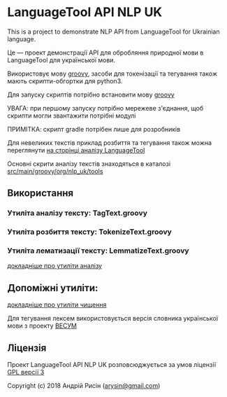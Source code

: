 # LanguageTool API NLP UK

This is a project to demonstrate NLP API from LanguageTool for Ukrainian language.

Це — проект демонстрації API для обробляння природної мови в LanguageTool для української мови.

Використовує мову [groovy](http://www.groovy-lang.org/), засоби для токенізації та тегування також мають скрипти-обгортки для python3.

Для запуску скриптів потрібно встановити мову [groovy](http://www.groovy-lang.org/) 

УВАГА: при першому запуску потрібно мережеве з'єднання, щоб скрипти могли звантажити потрібні модулі

ПРИМІТКА: скрипт gradle потрібен лише для розробників

Для невеликих текстів приклад розбиття та тегування також можна переглянути [на сторінці аналізу LanguageTool](https://community.languagetool.org/analysis?lang=uk)

Основні скрити аналізу текстів знаходяться в каталозі [src/main/groovy/org/nlp_uk/tools](src/main/groovy/org/nlp_uk/tools)


## Використання


### Утиліта аналізу тексту: TagText.groovy
### Утиліта розбиття тексту: TokenizeText.groovy
### Утиліта лематизації тексту: LemmatizeText.groovy

[докладніше про утиліти аналізу](src/main/groovy/org/nlp_uk/tools/README.md)


## Допоміжні утиліти:
[докладніше про утиліти чищення](src/main/groovy/org/nlp_uk/other/README.md)


Для тегування лексем використовується версія словника української мови з проекту [ВЕСУМ](https://github.com/brown-uk/dict_uk)


## Ліцензія

Проект LanguageTool API NLP UK розповсюджується за умов ліцензії [GPL версії 3](https://www.gnu.org/licenses/gpl.html)

Copyright (c) 2018 Андрій Рисін (arysin@gmail.com)
